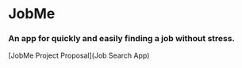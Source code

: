# JobMe

### An app for quickly and easily finding a job without stress.

[JobMe Project Proposal](Job Search App)
